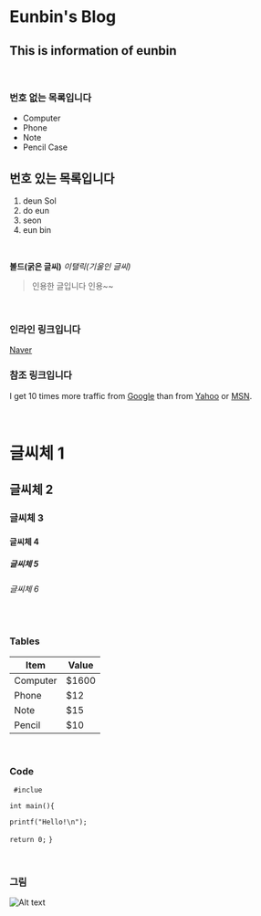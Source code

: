

Eunbin's Blog
===============

This is information of eunbin
--------------------
<br>

### 번호  없는 목록입니다
* Computer
* Phone
* Note
* Pencil Case

## 번호  있는 목록입니다
1. deun Sol
2. do eun
3. seon
4. eun bin


<br>


**볼드(굵은 글씨)**
*이탤릭(기울인 글씨)*
<br>

>인용한 글입니다
>인용~~
>

<br>

### 인라인 링크입니다
[Naver](http://www.naver.com)


### 참조 링크입니다

I get 10 times more traffic from [Google][1] than from [Yahoo][2] or [MSN][3].

[1]:http://google.com/ "Google"
[2]:http://search.yahoo.com/ "Yahoo Search"
[3]:http://search.msn.com/ "MSN Search"


<br>

# 글씨체 1

## 글씨체 2

### 글씨체 3

#### 글씨체 4

##### 글씨체 5

###### 글씨체 6
<br>

### Tables

Item    |    Value
--------| --------
Computer| $1600
Phone   | $12
Note    | $15
Pencil  | $10


<br>

### Code

` #inclue`

`int main(){`

`printf("Hello!\n");`

`return 0;`
`}`


<br>

### 그림

![Alt text](http://movie.phinf.naver.net/20111223_250/1324636886040zsOpU_JPEG/movie_image.jpg)






